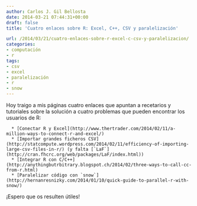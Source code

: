 ```yaml
---
author: Carlos J. Gil Bellosta
date: 2014-03-21 07:44:31+00:00
draft: false
title: 'Cuatro enlaces sobre R: Excel, C++, CSV y paralelización'

url: /2014/03/21/cuatro-enlaces-sobre-r-excel-c-csv-y-paralelizacion/
categories:
- computación
- r
tags:
- csv
- excel
- paralelización
- r
- snow
---
```


Hoy traigo a mis páginas cuatro enlaces que apuntan a recetarios y tutoriales sobre la solución a cuatro problemas que pueden encontrar los usuarios de R:



	  * [Conectar R y Excel](http://www.thertrader.com/2014/02/11/a-million-ways-to-connect-r-and-excel/)
	  * [Importar grandes ficheros CSV](http://statcompute.wordpress.com/2014/02/11/efficiency-of-importing-large-csv-files-in-r/) (y falta [`LaF`](http://cran.fhcrc.org/web/packages/LaF/index.html))
	  * [Integrar R con C/C++](http://anythingbutrbitrary.blogspot.ch/2014/02/three-ways-to-call-cc-from-r.html)
	  * [Paralelizar código con `snow`](http://hernanresnizky.com/2014/01/10/quick-guide-to-parallel-r-with-snow/)

¡Espero que os resulten útiles!
